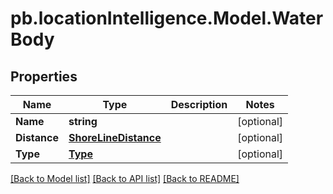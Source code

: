 # pb.locationIntelligence.Model.WaterBody
## Properties

Name | Type | Description | Notes
------------ | ------------- | ------------- | -------------
**Name** | **string** |  | [optional] 
**Distance** | [**ShoreLineDistance**](ShoreLineDistance.md) |  | [optional] 
**Type** | [**Type**](Type.md) |  | [optional] 

[[Back to Model list]](../README.md#documentation-for-models) [[Back to API list]](../README.md#documentation-for-api-endpoints) [[Back to README]](../README.md)

